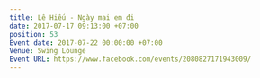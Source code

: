 ```yaml
---
title: Lê Hiếu - Ngày mai em đi
date: 2017-07-17 09:13:00 +07:00
position: 53
Event date: 2017-07-22 00:00:00 +07:00
Venue: Swing Lounge
Event URL: https://www.facebook.com/events/2080827171943009/
---
```


